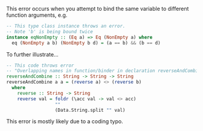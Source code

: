 This error occurs when you attempt to bind the same variable to different function arguments, e.g.

```purs
-- This type class instance throws an error.
-- Note 'b' is being bound twice
instance eqNonEmpty :: (Eq a) => Eq (NonEmpty a) where
  eq (NonEmpty a b) (NonEmpty b d) = (a == b) && (b == d)
```

To further illustrate...
```purs
-- This code throws error
-- "Overlapping names in function/binder in declaration reverseAndCombine"
reverseAndCombine :: String -> String -> String
reverseAndCombine a a = (reverse a) <> (reverse b)
  where
    reverse :: String -> String
    reverse val = foldr (\acc val -> val <> acc)
                  ""
                  (Data.String.split "" val)
```

This error is mostly likely due to a coding typo.
